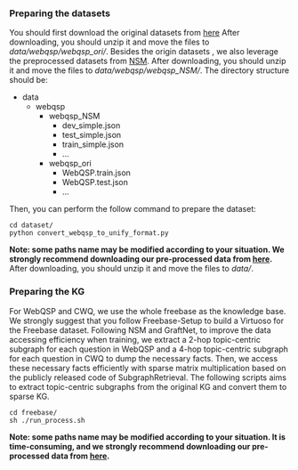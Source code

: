 ### Preparing the datasets
You should first download the original datasets from [here](https://www.microsoft.com/en-us/download/details.aspx?id=52763)
After downloading, you should unzip it and move the files to *data/webqsp/webqsp_ori/*.
Besides the origin datasets , we also leverage the preprocessed datasets from [NSM](https://drive.google.com/drive/folders/1qRXeuoL-ArQY7pJFnMpNnBu0G-cOz6xv).
After downloading, you should unzip it and move the files to *data/webqsp/webqsp_NSM/*.
The directory structure should be:

- data
    - webqsp
        - webqsp_NSM
            - dev_simple.json
            - test_simple.json
            - train_simple.json
            - ...
        - webqsp_ori
            - WebQSP.train.json
            - WebQSP.test.json
            - ...

Then, you can perform the follow command to prepare the dataset:

    cd dataset/
    python convert_webqsp_to_unify_format.py

**Note: some paths name may be modified according to your situation. We strongly recommend downloading our pre-processed data from [here](https://drive.google.com/file/d/1plbFei-BvtcurgTNhHcrjD1N71t_5LVT/view?usp=share_link).**
After downloading, you should unzip it and move the files to *data/*.

### Preparing the KG
For WebQSP and CWQ, we use the whole freebase as the knowledge base.
We strongly suggest that you follow Freebase-Setup to build a Virtuoso for the Freebase dataset.
Following NSM and GraftNet, to improve the data accessing efficiency when training, we extract a 2-hop topic-centric subgraph for each question in WebQSP and a 4-hop topic-centric subgraph for each question in CWQ to dump the necessary facts.
Then, we access these necessary facts efficiently with sparse matrix multiplication based on the publicly released code of SubgraphRetrieval.
The following scripts aims to extract topic-centric subgraphs from the original KG and convert them to sparse KG.
    
    cd freebase/
    sh ./run_process.sh

**Note: some paths name may be modified according to your situation. It is time-consuming, and we strongly recommend downloading our pre-processed data from [here]().**
